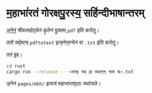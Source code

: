 # म॒हाभा॑रतं गोरक्षपु॒रस्य॒ सहि॑न्दीभाषान्तरम्

[अ॒नेन॑](https://github.com/shreevatsa/pdf-glyph-mapping/) श्रीवत्महोद॒येन॑ कृ॒तेन॑ यु॒क्तम् `pdf` इति॑ करोतु।

ततो॑ यथे॒ष्टम् `pdftotext` इत्य॒नेना॒न्येन॑ वा `.txt` इति॑ करोतु।

तत॑ इ॒ह।

```bash
cd rust
cargo run --release -- <तस्य॒ यद् वा॒ स्थान॒न् नाम॑ च>.txt
```

अ॒नेन॑ `pages/mbh/` इत्यत्र॑ महाभारतपा॒ठः स्था॑प्यते।